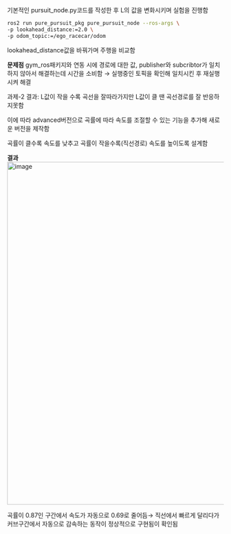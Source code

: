 기본적인 pursuit_node.py코드를 작성한 후 L의 값을 변화시키며 실험을 진행함

```bash
ros2 run pure_pursuit_pkg pure_pursuit_node --ros-args \
-p lookahead_distance:=2.0 \
-p odom_topic:=/ego_racecar/odom
```

lookahead_distance값을 바꿔가며 주행을 비교함

**문제점**
gym_ros패키지와 연동 시에 경로에 대한 값, publisher와 subcribtor가 일치하지 않아서 해결하는데 시간을 소비함
→ 실행중인 토픽을 확인해 일치시킨 후 재실행 시켜 해결

과제-2 결과: L값이 작을 수록 곡선을 잘따라가지만 L값이 클 땐 곡선경로를 잘 반응하지못함

이에 따라 advanced버전으로 곡률에 따라 속도를 조절할 수 있는 기능을 추가해 새로운 버전을 제작함

곡률이 클수록 속도를 낮추고 곡률이 작을수록(직선경로) 속도를 높이도록 설계함


**결과**
<img width="1594" height="796" alt="image" src="https://github.com/user-attachments/assets/0a109860-fe55-44df-a679-d34ad90005b7" />

곡률이 0.87인 구간에서 속도가 자동으로 0.69로 줄어듬→ 직선에서 빠르게 달리다가 커브구간에서 자동으로 감속하는 동작이 정상적으로 구현됨이 확인됨
